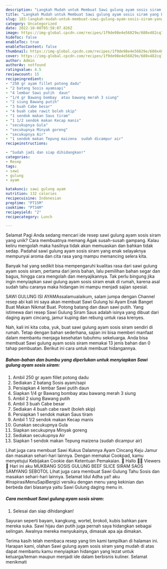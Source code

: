```yaml
---
description: "Langkah Mudah untuk Membuat Sawi gulung ayam sosis siram yang Lezat Sekali, Mengugah Selera"
title: "Langkah Mudah untuk Membuat Sawi gulung ayam sosis siram yang Lezat Sekali, Mengugah Selera"
slug: 183-langkah-mudah-untuk-membuat-sawi-gulung-ayam-sosis-siram-yang-lezat-sekali-mengugah-selera
category: Uncategorized
date: 2022-10-08T05:58:07.826Z
image: https://img-global.cpcdn.com/recipes/1f9de98e4e56829e/680x482cq70/sawi-gulung-ayam-sosis-siram-foto-resep-utama.jpg
hideToc: false
enableToc: true
enableTocContent: false
thumbnail: https://img-global.cpcdn.com/recipes/1f9de98e4e56829e/680x482cq70/sawi-gulung-ayam-sosis-siram-foto-resep-utama.jpg
cover: https://img-global.cpcdn.com/recipes/1f9de98e4e56829e/680x482cq70/sawi-gulung-ayam-sosis-siram-foto-resep-utama.jpg
author: Admin
authorAv: notfound
ratingvalue: 4.5
reviewcount: 15
recipeingredient:
- "250 gr ayam fillet potong dadu"
- "2 batang Sosis ayamsapi"
- "4 lembar Sawi putih  daun"
- "1/4 gr Bawang bombay  atau bawang merah 3 siung"
- "2 siung Bawang putih"
- "3 buah Cabe besar"
- "4 buah cabe rawit boleh skip"
- "1 sendok makan Saus tiram"
- "1 1/2 sendok makan Kecap manis"
- "secukupnya Gula"
- "secukupnya Minyak goreng"
- "secukupnya Air"
- "1 sendok makan Tepung maizena  sudah dicampur air"
recipeinstructions:

- "Sudah jadi dan siap dihidangkan!"
categories:
- Resep
tags:
- sawi
- gulung
- ayam

katakunci: sawi gulung ayam 
nutrition: 132 calories
recipecuisine: Indonesian
preptime: "PT15M"
cooktime: "PT34M"
recipeyield: "2"
recipecategory: Lunch

---
```



Selamat Pagi Anda sedang mencari ide resep sawi gulung ayam sosis siram yang unik? Cara membuatnya memang Agak susah-susah gampang. Kalau keliru mengolah maka hasilnya tidak akan memuaskan dan bahkan tidak sedap. Padahal sawi gulung ayam sosis siram yang enak selayaknya mempunyai aroma dan cita rasa yang mampu memancing selera kita.


Banyak hal yang sedikit bisa mempengaruhi kualitas rasa dari sawi gulung ayam sosis siram, pertama dari jenis bahan, lalu pemilihan bahan segar dan bagus, hingga cara mengolah dan menyajikannya. Tak perlu bingung jika ingin menyiapkan sawi gulung ayam sosis siram enak di rumah, karena asal sudah tahu caranya maka hidangan ini mampu menjadi sajian spesial.

SAWI GULUNG ISI AYAMAssalamualaikum, salam jumpa dengan Channel resep abi kali ini saya akan membuat Sawi Gulung Isi Ayam Enak Banget Buat Makan Nikmat Buat. Potong batang dan daun sawi putih. Yang istimewa dari resep Sawi Gulung Siram Saus adalah isinya yang dibuat dari daging ayam cincang, jamur kuping dan rebung untuk rasa krenyes.


Nah, kali ini kita coba, yuk, buat sawi gulung ayam sosis siram sendiri di rumah. Tetap dengan bahan sederhana, sajian ini bisa memberi manfaat dalam membantu menjaga kesehatan tubuhmu sekeluarga. Anda bisa membuat Sawi gulung ayam sosis siram memakai 13 jenis bahan dan 0 tahap pembuatan. Berikut ini cara untuk membuat hidangannya.

<!--inarticleads1-->

##### Bahan-bahan dan bumbu yang diperlukan untuk menyiapkan Sawi gulung ayam sosis siram:

1. Ambil 250 gr ayam fillet potong dadu
1. Sediakan 2 batang Sosis ayam/sapi
1. Persiapkan 4 lembar Sawi putih  daun
1. Siapkan 1/4 gr Bawang bombay  atau bawang merah 3 siung
1. Ambil 2 siung Bawang putih
1. Ambil 3 buah Cabe besar
1. Sediakan 4 buah cabe rawit (boleh skip)
1. Persiapkan 1 sendok makan Saus tiram
1. Ambil 1 1/2 sendok makan Kecap manis
1. Gunakan secukupnya Gula
1. Siapkan secukupnya Minyak goreng
1. Sediakan secukupnya Air
1. Siapkan 1 sendok makan Tepung maizena  (sudah dicampur air)


Lihat juga cara membuat Sawi Kukus Dalamnya Ayam Cincang Keju Jamur dan masakan sehari-hari lainnya. Dengan memakai Cookpad, kamu menyetujui Kebijakan Cookie dan Ketentuan Pemakaian. 🔴 Hallo 👋🏻 Viewers 🔴 Hari ini aku MUKBANG SOSIS GULUNG BEEF SLICE SIRAM SAOS SAMYANG SEBOTOL Lihat juga cara membuat Sawi Gulung Tahu Sosis dan masakan sehari-hari lainnya. Selamat Idul Adha ya!! aku #InspirasiMenuSapiBergizi versiku dengan menu yang kekinian dan berbeda dari biasanya yaitu Sawi Gulung daging menu in. 

<!--inarticleads2-->

##### Cara membuat Sawi gulung ayam sosis siram:


1. Selesai dan siap dihidangkan!

Sayuran seperti bayam, kangkung, wortel, brokoli, kubis bahkan pare mereka suka. Sawi hijau dan putih juga pernah saya hidangkan sebagai selingan. Awalnya mereka menyukainya, dimasak apa aja dimakan. 

Terima kasih telah membaca resep yang tim kami tampilkan di halaman ini. Harapan kami, olahan Sawi gulung ayam sosis siram yang mudah di atas dapat membantu kamu menyiapkan hidangan yang lezat untuk keluarga/teman maupun menjadi ide dalam berbisnis kuliner. Selamat menikmati
